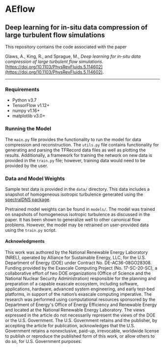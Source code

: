 # AEflow
## Deep learning for in-situ data compression of large turbulent flow simulations

This repository contains the code associated with the paper

Glaws, A., King, R., and Sprague, M., *Deep learning for in-situ data compression of large turbulent flow simulations*.  [https://doi.org/10.1103/PhysRevFluids.5.114602](https://doi.org/10.1103/PhysRevFluids.5.114602).

___
### Requirements
- Python v3.7
- TensorFlow v1.12+
- numpy v1.16+
- matplotlib v3.0+

### Running the Model
The `main.py` file provides the functionality to run the model for data compression and reconstruction. The `utils.py` file contains functionality for generating and parsing the TFRecord data files as well as plotting the results. Additionally, a framework for training the network on new data is provided in the `train.py` file; however, training data would need to be provided by the user.

### Data and Model Weights
Sample test data is provided in the `data/` directory. This data includes a snapshot of homogeneous isotropic turbulence generated using the [spectralDNS package](https://github.com/spectralDNS/spectralDNS "spectralDNS"). 

Pretrained model weights can be found in `models/`. The model was trained on snapshots of homogeneous isotropic turbulence as discussed in the paper. It has been shown to generalize well to other canonical flow problems. However, the model may be retrained on user-provided data using the `train.py` script.

#### Acknowledgments
This work was authored by the National Renewable Energy Laboratory (NREL), operated by Alliance for Sustainable Energy, LLC, for the U.S. Department of Energy (DOE) under Contract No. DE-AC36-08GO28308. Funding provided by the Exascale Computing Project (No. 17-SC-20-SC), a collaborative effort of two DOE organizations (Office of Science and the National Nuclear Security Administration) responsible for the planning and preparation of a capable exascale ecosystem, including software, applications, hardware, advanced system engineering, and early test-bed platforms, in support of the nation’s exascale computing imperative. The research was performed using computational resources sponsored by the Department of Energy's Office of Energy Efficiency and Renewable Energy and located at the National Renewable Energy Laboratory. The views expressed in the article do not necessarily represent the views of the DOE or the U.S. Government. The U.S. Government retains and the publisher, by accepting the article for publication, acknowledges that the U.S. Government retains a nonexclusive, paid-up, irrevocable, worldwide license to publish or reproduce the published form of this work, or allow others to do so, for U.S. Government purposes.
